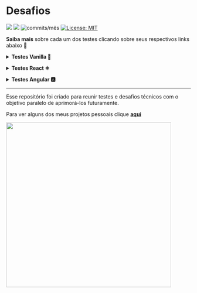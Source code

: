 
# Desafios

<img src="https://img.shields.io/github/languages/count/dev-araujo/desafios?style=flat-square"/> <img src="https://img.shields.io/github/last-commit/dev-araujo/desafios?style=flat-square"/> <img alt="commits/mês" src="https://img.shields.io/github/commit-activity/m/dev-araujo/desafios?style=flat-square"/> [![License: MIT](https://img.shields.io/badge/License-MIT-yellow.svg)](https://opensource.org/licenses/MIT)

**Saiba mais** sobre cada um dos testes clicando sobre seus respectivos links abaixo 🔽


**<details><summary>Testes Vanilla 🍦 </summary>**
  
  - [**Technical Documentation Page, FreeCodeCamp **](https://github.com/dev-araujo/FreeCodeCamp/tree/main/Responsive-Web-Design/technical-documentation-page)
  - [**Survey Form FreeCodeCamp**](https://github.com/dev-araujo/FreeCodeCamp/tree/main/Responsive-Web-Design/survey-form)
  - [**Tribute Page - Hermann Hesse, FreeCodeCamp**](https://github.com/dev-araujo/FreeCodeCamp/tree/main/Responsive-Web-Design/tribute-page)
  - [**Personal Portfolio Webpage**](https://github.com/dev-araujo/FreeCodeCamp/tree/main/Responsive-Web-Design/personal-portfolio-webpage)
  
  </details>
  
  
**<details><summary>Testes React ⚛️</summary>**

- [**Ws-work**](https://github.com/dev-araujo/desafios/tree/main/React/ws-work)
- [**Brlogic**](https://github.com/dev-araujo/desafios/tree/main/React/brlogic)

</details>


**<details><summary>Testes Angular 🅰️ </summary>**
  
  - [**Rh Software**](https://github.com/dev-araujo/tarot)
  
  </details>

---

Esse repositório foi criado para reunir testes e desafios técnicos com o objetivo paralelo de aprimorá-los futuramente.

Para ver alguns dos meus projetos pessoais clique [**aqui**](https://github.com/dev-araujo/projetos)


<img src="https://64.media.tumblr.com/24533324931cf4844c21bb45025f1a6d/9a1df04281350b47-b9/s500x750/8cf3c7b15a05b275734c8c11ad909eaebe761d77.gifv" width="450" />
